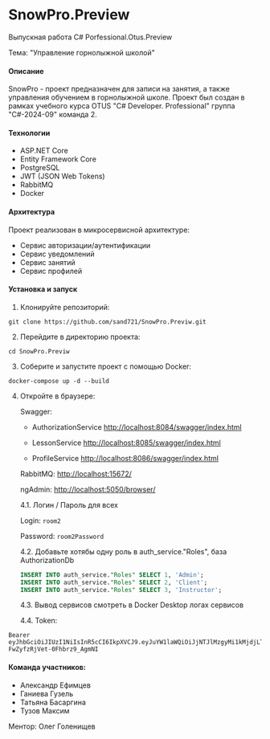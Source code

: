 # SnowPro.Preview
Выпускная работа C# Porfessional.Otus.Preview

Тема: "Управление горнолыжной школой"

#### Описание
SnowPro - проект предназначен для записи на занятия, а также управления обучением в горнолыжной школе.
Проект был создан в рамках учебного курса OTUS "C# Developer. Professional" группа "C#-2024-09" команда 2.

#### Технологии
- ASP.NET Core
- Entity Framework Core
- PostgreSQL
- JWT (JSON Web Tokens)
- RabbitMQ
- Docker

#### Архитектура

Проект реализован в микросервисной архитектуре:
- Сервис авторизации/аутентификации
- Сервис уведомлений
- Сервис занятий
- Сервис профилей

#### Установка и запуск

1. Клонируйте репозиторий:

```
git clone https://github.com/sand721/SnowPro.Previw.git
```

2. Перейдите в директорию проекта:

```
cd SnowPro.Previw
```

3. Соберите и запустите проект с помощью Docker:

```
docker-compose up -d --build
```

4. Откройте в браузере:

	Swagger:
							
	- AuthorizationService [http://localhost:8084/swagger/index.html](http://localhost:8084/swagger/index.html)
	
	- LessonService [http://localhost:8085/swagger/index.html](http://localhost:8085/swagger/index.html)
	
	- ProfileService [http://localhost:8086/swagger/index.html](http://localhost:8086/swagger/index.html)

   RabbitMQ:  [http://localhost:15672/](http://localhost:15672/)

   ngAdmin:   [http://localhost:5050/browser/](http://localhost:5050/browser/)

	4.1. Логин / Пароль для всех
   
	Login: `room2`
   
	Password: `room2Password`

	4.2. Добавьте хотябы одну роль в auth_service."Roles", база AuthorizationDb
   ```sql 
   INSERT INTO auth_service."Roles" SELECT 1, 'Admin';
   INSERT INTO auth_service."Roles" SELECT 2, 'Client';
   INSERT INTO auth_service."Roles" SELECT 3, 'Instructor';
   ```

	4.3. Вывод сервисов смотреть в Docker Desktop логах сервисов

	4.4. Token:
```
Bearer eyJhbGciOiJIUzI1NiIsInR5cCI6IkpXVCJ9.eyJuYW1laWQiOiJjNTJlMzgyMi1kMjdjLTRkNTctOTZiNi0zMDk2ODc2NTY0NmMiLCJ1bmlxdWVfbmFtZSI6ImFkbWluIiwicm9sZSI6IkFkbWluIiwibmJmIjoxNzQ1MjQ3MzU0LCJleHAiOjE3NDUzMzM3NTQsImlhdCI6MTc0NTI0NzM1NCwiaXNzIjoiQXV0aG9yaXphdGlvblNlcnZpY2UiLCJhdWQiOiJBdXRob3JpemF0aW9uU2VydmljZS5hcGkifQ.ooM3r8Gzbiv_4ruNO-FwZyfzRjVet-0Fhbrz9_AgmNI
```

#### Команда участников:

- Александр Ефимцев
- Ганиева Гузель
- Татьяна Басаргина
- Тузов Максим

Ментор: Олег Голенищев